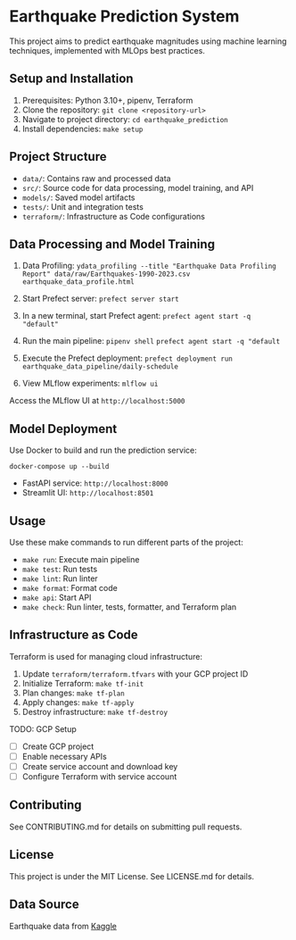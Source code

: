 # Earthquake Prediction System

This project aims to predict earthquake magnitudes using machine learning techniques, implemented with MLOps best practices.

## Setup and Installation

1. Prerequisites: Python 3.10+, pipenv, Terraform
2. Clone the repository: `git clone <repository-url>`
3. Navigate to project directory: `cd earthquake_prediction`
4. Install dependencies: `make setup`

## Project Structure

- `data/`: Contains raw and processed data
- `src/`: Source code for data processing, model training, and API
- `models/`: Saved model artifacts
- `tests/`: Unit and integration tests
- `terraform/`: Infrastructure as Code configurations

## Data Processing and Model Training

1. Data Profiling:
```ydata_profiling --title "Earthquake Data Profiling Report" data/raw/Earthquakes-1990-2023.csv earthquake_data_profile.html```

2. Start Prefect server:
```prefect server start```

3. In a new terminal, start Prefect agent:
```prefect agent start -q "default"```

4. Run the main pipeline:
```pipenv shell```
```prefect agent start -q "default```

5. Execute the Prefect deployment:
```prefect deployment run earthquake_data_pipeline/daily-schedule```

6. View MLflow experiments:
```mlflow ui```

Access the MLflow UI at `http://localhost:5000`

## Model Deployment

Use Docker to build and run the prediction service:

```docker-compose up --build```

- FastAPI service: `http://localhost:8000`
- Streamlit UI: `http://localhost:8501`

## Usage

Use these make commands to run different parts of the project:

- `make run`: Execute main pipeline
- `make test`: Run tests
- `make lint`: Run linter
- `make format`: Format code
- `make api`: Start API
- `make check`: Run linter, tests, formatter, and Terraform plan

## Infrastructure as Code

Terraform is used for managing cloud infrastructure:

1. Update `terraform/terraform.tfvars` with your GCP project ID
2. Initialize Terraform: `make tf-init`
3. Plan changes: `make tf-plan`
4. Apply changes: `make tf-apply`
5. Destroy infrastructure: `make tf-destroy`

TODO: GCP Setup
- [ ] Create GCP project
- [ ] Enable necessary APIs
- [ ] Create service account and download key
- [ ] Configure Terraform with service account

## Contributing

See CONTRIBUTING.md for details on submitting pull requests.

## License

This project is under the MIT License. See LICENSE.md for details.

## Data Source

Earthquake data from [Kaggle](https://www.kaggle.com/datasets/alessandrolobello/the-ultimate-earthquake-dataset-from-1990-2023)
